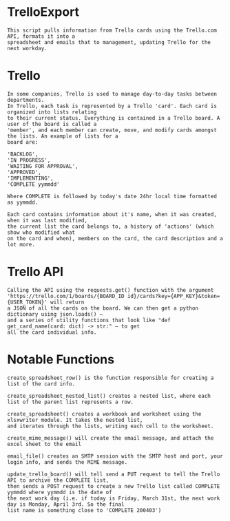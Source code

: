 # TrelloExport
    This script pulls information from Trello cards using the Trello.com API, formats it into a
    spreadsheet and emails that to management, updating Trello for the next workday.

# Trello
    In some companies, Trello is used to manage day-to-day tasks between departments.
    In Trello, each task is represented by a Trello 'card'. Each card is organized into lists relating
    to their current status. Everything is contained in a Trello board. A user of the board is called a
    'member', and each member can create, move, and modify cards amongst the lists. An example of lists for a
    board are:

    'BACKLOG',
    'IN PROGRESS',
    'WAITING FOR APPROVAL',
    'APPROVED',
    'IMPLEMENTING',
    'COMPLETE yymmdd'

    Where COMPLETE is followed by today's date 24hr local time formatted as yymmdd.

    Each card contains information about it's name, when it was created, when it was last modified,
    the current list the card belongs to, a history of 'actions' (which show who modified what
    on the card and when), members on the card, the card description and a lot more.

# Trello API
    Calling the API using the requests.get() function with the argument
    'https://trello.com/1/boards/{BOARD_ID id}/cards?key={APP_KEY}&token={USER_TOKEN}' will return
    a JSON of all the cards on the board. We can then get a python dictionary using json.loads() –
    and a series of utility functions that look like "def get_card_name(card: dict) -> str:" – to get
    all the card individual info.
    
# Notable Functions
    create_spreadsheet_row() is the function responsible for creating a list of the card info.

    create_spreadsheet_nested_list() creates a nested list, where each list of the parent list represents a row.

    create_spreadsheet() creates a workbook and worksheet using the xlsxwriter module. It takes the nested list,
    and iterates through the lists, writing each cell to the worksheet.

    create_mime_message() will create the email message, and attach the excel sheet to the email

    email_file() creates an SMTP session with the SMTP host and port, your login info, and sends the MIME message.

    update_trello_board() will tell send a PUT request to tell the Trello API to archive the COMPLETE list,
    then sends a POST request to create a new Trello list called COMPLETE yymmdd where yymmdd is the date of
    the next work day (i.e. if today is Friday, March 31st, the next work day is Monday, April 3rd. So the final
    list name is something close to 'COMPLETE 200403')
